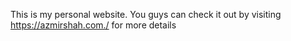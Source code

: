 This is my personal website. You guys can check it out by visiting https://azmirshah.com./ for more details
